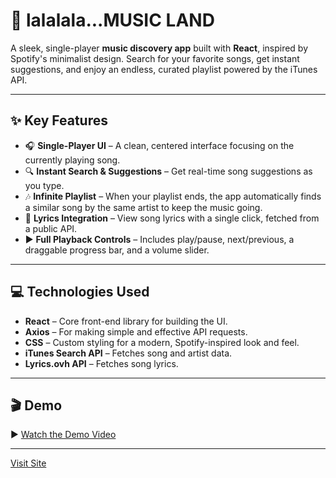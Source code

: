 # 🎵 lalalala...MUSIC LAND  

A sleek, single-player **music discovery app** built with **React**, inspired by Spotify's minimalist design. Search for your favorite songs, get instant suggestions, and enjoy an endless, curated playlist powered by the iTunes API.  

---

## ✨ Key Features  

- 🎧 **Single-Player UI** – A clean, centered interface focusing on the currently playing song.  
- 🔍 **Instant Search & Suggestions** – Get real-time song suggestions as you type.  
- 🎶 **Infinite Playlist** – When your playlist ends, the app automatically finds a similar song by the same artist to keep the music going.  
- 🎤 **Lyrics Integration** – View song lyrics with a single click, fetched from a public API.  
- ▶️ **Full Playback Controls** – Includes play/pause, next/previous, a draggable progress bar, and a volume slider.  

---

## 💻 Technologies Used  

- **React** – Core front-end library for building the UI.  
- **Axios** – For making simple and effective API requests.  
- **CSS** – Custom styling for a modern, Spotify-inspired look and feel.  
- **iTunes Search API** – Fetches song and artist data.  
- **Lyrics.ovh API** – Fetches song lyrics.  

---

## 🎬 Demo  

▶️ [Watch the Demo Video](https://drive.google.com/file/d/1IStTh8AVS-8dRXOm9KbEy4RJacbw_gAH/view?usp=sharing)  

---
 [Visit Site](https://lalala-music-land-5ha3.vercel.app/)  
